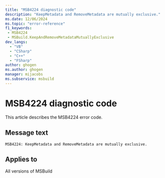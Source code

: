 ```yaml
---
title: "MSB4224 diagnostic code"
description: "KeepMetadata and RemoveMetadata are mutually exclusive."
ms.date: 12/06/2024
ms.topic: "error-reference"
f1_keywords:
 - MSB4224
 - MSBuild.KeepAndRemoveMetadataMutuallyExclusive
dev_langs:
  - "VB"
  - "CSharp"
  - "C++"
  - "FSharp"
author: ghogen
ms.author: ghogen
manager: mijacobs
ms.subservice: msbuild
---
```


# MSB4224 diagnostic code

<!-- :::ErrorDefinitionDescription::: -->
<!-- :::editable-content name="introDescription"::: -->
This article describes the MSB4224 error code.
<!-- :::editable-content-end::: -->

## Message text

```output
MSB4224: KeepMetadata and RemoveMetadata are mutually exclusive.
```

<!-- :::editable-content name="postOutputDescription"::: -->
<!--
{StrBegin="MSB4224: "}
-->
<!-- :::editable-content-end::: -->
<!-- :::ErrorDefinitionDescription-end::: -->

## Applies to

All versions of MSBuild
